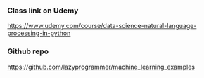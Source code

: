 ### Class link on Udemy
https://www.udemy.com/course/data-science-natural-language-processing-in-python

### Github repo 
https://github.com/lazyprogrammer/machine_learning_examples